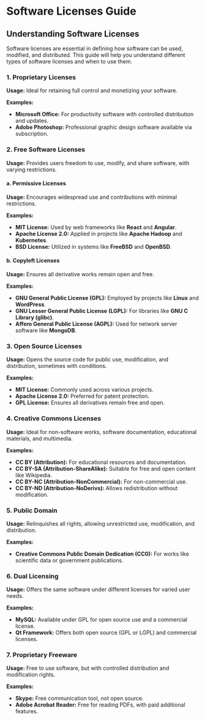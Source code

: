 
# Software Licenses Guide

## Understanding Software Licenses

Software licenses are essential in defining how software can be used, modified, and distributed. This guide will help you understand different types of software licenses and when to use them.

### 1. Proprietary Licenses
**Usage:** Ideal for retaining full control and monetizing your software.

**Examples:**
- **Microsoft Office:** For productivity software with controlled distribution and updates.
- **Adobe Photoshop:** Professional graphic design software available via subscription.

### 2. Free Software Licenses
**Usage:** Provides users freedom to use, modify, and share software, with varying restrictions.

#### a. Permissive Licenses
**Usage:** Encourages widespread use and contributions with minimal restrictions.

**Examples:**
- **MIT License:** Used by web frameworks like **React** and **Angular**.
- **Apache License 2.0:** Applied in projects like **Apache Hadoop** and **Kubernetes**.
- **BSD License:** Utilized in systems like **FreeBSD** and **OpenBSD**.

#### b. Copyleft Licenses
**Usage:** Ensures all derivative works remain open and free.

**Examples:**
- **GNU General Public License (GPL):** Employed by projects like **Linux** and **WordPress**.
- **GNU Lesser General Public License (LGPL):** For libraries like **GNU C Library (glibc)**.
- **Affero General Public License (AGPL):** Used for network server software like **MongoDB**.

### 3. Open Source Licenses
**Usage:** Opens the source code for public use, modification, and distribution, sometimes with conditions.

**Examples:**
- **MIT License:** Commonly used across various projects.
- **Apache License 2.0:** Preferred for patent protection.
- **GPL License:** Ensures all derivatives remain free and open.

### 4. Creative Commons Licenses
**Usage:** Ideal for non-software works, software documentation, educational materials, and multimedia.

**Examples:**
- **CC BY (Attribution):** For educational resources and documentation.
- **CC BY-SA (Attribution-ShareAlike):** Suitable for free and open content like Wikipedia.
- **CC BY-NC (Attribution-NonCommercial):** For non-commercial use.
- **CC BY-ND (Attribution-NoDerivs):** Allows redistribution without modification.

### 5. Public Domain
**Usage:** Relinquishes all rights, allowing unrestricted use, modification, and distribution.

**Examples:**
- **Creative Commons Public Domain Dedication (CC0):** For works like scientific data or government publications.

### 6. Dual Licensing
**Usage:** Offers the same software under different licenses for varied user needs.

**Examples:**
- **MySQL:** Available under GPL for open source use and a commercial license.
- **Qt Framework:** Offers both open source (GPL or LGPL) and commercial licenses.

### 7. Proprietary Freeware
**Usage:** Free to use software, but with controlled distribution and modification rights.

**Examples:**
- **Skype:** Free communication tool, not open source.
- **Adobe Acrobat Reader:** Free for reading PDFs, with paid additional features.
